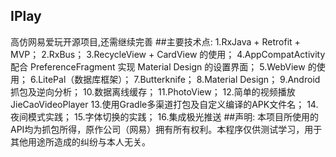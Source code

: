 ## IPlay
高仿网易爱玩开源项目,还需继续完善
##主要技术点:
1.RxJava + Retrofit + MVP；
2.RxBus；
3.RecycleView + CardView 的使用；
4.AppCompatActivity 配合 PreferenceFragment 实现 Material Design 的设置界面；
5.WebView 的使用；
6.LitePal（数据库框架）；
7.Butterknife；
8.Material Design；
9.Android 抓包及逆向分析；
10.数据离线缓存；
11.PhotoView；
12.简单的视频播放JieCaoVideoPlayer
13.使用Gradle多渠道打包及自定义编译的APK文件名；
14.夜间模式实践；
15.字体切换的实践；
16.集成极光推送
##声明:
本项目所使用的API均为抓包所得，原作公司（网易）拥有所有权利。本程序仅供测试学习，用于其他用途所造成的纠纷与本人无关。

